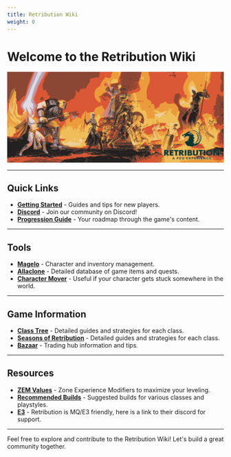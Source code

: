 ```yaml
---
title: Retribution Wiki
weight: 0
---
```

# Welcome to the Retribution Wiki

![Index](images/logo.png)

---

## Quick Links
- **[Getting Started](/new-players)** - Guides and tips for new players.
- **[Discord](https://discord.gg/ST429GN4rv)** - Join our community on Discord!
- **[Progression Guide](/progression)** - Your roadmap through the game's content.

---

## Tools
- **[Magelo](https://retributioneq.com/magelo/)** - Character and inventory management.
- **[Allaclone](https://retributioneq.com/allaclone/)** - Detailed database of game items and quests.
- **[Character Mover](https://retributioneq.com/magelo/index.php?page=charmove)** - Useful if your character gets stuck somewhere in the world.
---

## Game Information
- **[Class Tree](spells/_index.en.md/)** - Detailed guides and strategies for each class.
- **[Seasons of Retribution](/Seasons.md/)** - Detailed guides and strategies for each class.
- **[Bazaar](/bazaar)** - Trading hub information and tips.
---

## Resources
- **[ZEM Values](/zem)** - Zone Experience Modifiers to maximize your leveling.
- **[Recommended Builds](/spells/_index.en.md/)** - Suggested builds for various classes and playstyles.
- **[E3](https://discord.gg/3fnPC45H6P)** - Retribution is MQ/E3 friendly, here is a link to their discord for support.
---

Feel free to explore and contribute to the Retribution Wiki! Let's build a great community together.

